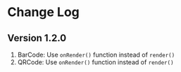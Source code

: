 # Change Log

## Version 1.2.0

1. BarCode: Use `onRender()` function instead of `render()`
2. QRCode: Use `onRender()` function instead of `render()`